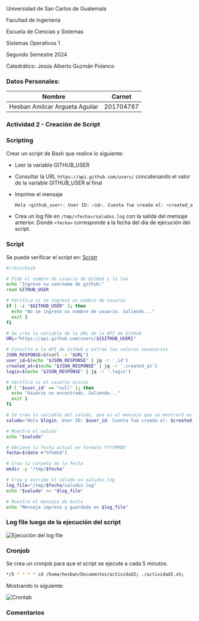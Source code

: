 <p> Universidad de San Carlos de Guatemala </p>
<p> Facultad de Ingeniería </p> 
<p> Escuela de Ciencias y Sistemas </p>
<p> Sistemas Operativos 1 </p>
<p> Segundo Semestre 2024 </p>
<p> Catedrático: Jesús Alberto Guzmán Polanco </p>

### Datos Personales:
Nombre                              | Carnet
----------------------------------- | -------------
Hesban Amilcar Argueta Aguilar      | 201704787

### Actividad 2 - Creación de Script

### Scripting

Crear un script de Bash que realice lo siguiente:

- Leer la variable GITHUB_USER

- Consultar la URL `https://api.github.com/users/` concatenando el valor de la variable GITHUB_USER al final

- Imprime el mensaje
    ```bash
    Hola <github_user>. User ID: <id>. Cuenta fue creada el: <created_at>.
    ```

- Crea un log file en `/tmp/<fecha>/saludos.log` con la salida del mensaje anterior. Donde `<fecha>` corresponde a la fecha del dia de ejecución del script.

### Script

Se puede verificar el script en: [Script](./actividad2.sh)

```bash
#!/bin/bash

# Pide el nombre de usuario de GitHub y lo lee
echo "Ingrese su username de github:"
read GITHUB_USER

# Verifica si se ingresó un nombre de usuario
if [ -z "$GITHUB_USER" ]; then
  echo "No se ingresó un nombre de usuario. Saliendo..."
  exit 1
fi

# Se crea la variable de la URL de la API de GitHub
URL="https://api.github.com/users/${GITHUB_USER}"

# Consulta a la API de GitHub y extrae los valores necesarios
JSON_RESPONSE=$(curl -s "$URL")
user_id=$(echo "$JSON_RESPONSE" | jq -r '.id')
created_at=$(echo "$JSON_RESPONSE" | jq -r '.created_at')
login=$(echo "$JSON_RESPONSE" | jq -r '.login')

# Verifica si el usuario existe
if [ "$user_id" == "null" ]; then
  echo "Usuario no encontrado. Saliendo..."
  exit 1
fi

# Se crea la variable del saludo, que es el mensaje que se mostrará en la shell
saludo="Hola $login. User ID: $user_id. Cuenta fue creada el: $created_at."

# Muestra el saludo
echo "$saludo"

# Obtiene la fecha actual en formato YYYYMMDD
fecha=$(date +"%Y%m%d")

# Crea la carpeta de la fecha
mkdir -p "/tmp/$fecha"

# Crea y escribe el saludo en saludos.log
log_file="/tmp/$fecha/saludos.log"
echo "$saludo" >> "$log_file"

# Muestra el mensaje de éxito
echo "Mensaje impreso y guardado en $log_file"
```
### Log file luego de la ejecución del script

![Ejecución del log file](./imagenes/imagen1.png)

### Cronjob

Se crea un cronjob para que el script se ejecute a cada 5 minutos.

```bash
*/5 * * * * cd /home/hesban/Documentos/actividad2; ./actividad2.sh;
```

Mostrando lo siguiente:

![Crontab](./imagenes/imagen2.png)

### Comentarios

